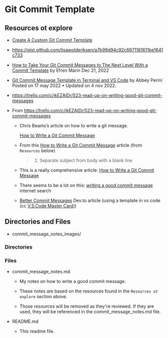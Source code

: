 # Git Commit Template

## Resources ot explore

- [Create A Custom Git Commit Template](https://alex-wasik.medium.com/create-a-custom-git-commit-template-84468232a459)

- https://gist.github.com/lisawolderiksen/a7b99d94c92c6671181611be1641c733

- [How to Take Your Git Commit Messages to The Next Level With a Commit Template](https://efren45marin.medium.com/how-to-take-your-git-commit-messages-to-the-next-level-with-a-commit-template-cd3a608b1ac9) by Efren Marin Dec 21, 2022

- [Git Commit Message Template in Terminal and VS Code](https://dev.to/abbeyperini/git-commit-message-template-in-terminal-and-vs-code-326p) by Abbey Perini Posted on 17 may 2022 • Updated on 4 nov 2022.

- https://trello.com/c/ikEZAIDr/523-read-up-on-writing-good-git-commit-messages

- From https://trello.com/c/ikEZAIDr/523-read-up-on-writing-good-git-commit-messages

  - Chris Beams’s article on how to write a git message.

    [How to Write a Git Commit Message](https://cbea.ms/git-commit/)

  - From this [How to Write a Git Commit Message](https://chris.beams.io/posts/git-commit/) article (from `Resources` below)

    > 1.  Separate subject from body with a blank line

  - This is a really comprehensive article: [How to Write a Git Commit Message](https://chris.beams.io/posts/git-commit/)

  - There seems to be a lot on this:
    [writing a good commit message](https://www.google.com/search?q=writing+a+good+git+commit+message&oq=writing+a+good+git+commit+message&aqs=chrome..69i57.5823j0j7&sourceid=chrome&ie=UTF-8) internet search

  - [Better Commit Messages](https://dev.to/thefern/better-commit-messages-3dnm) Dev.to article (using a template in vs code (cc [V.S.Code Master Card](https://trello.com/c/5VYmSSXO/520-visual-studio-code-master-card)))

## Directories and Files

- commit_message_notes_images/

### Directories

### Files

- commit_message_notes.md

  - My notes on how to write a good commit message.

  - These notes are based on the resources found in the `Resources ot explore` section above.

  - Those resources will be removed as they're reviewed. If they are used, they will be referenced in the commit_message_notes.md file.

- README.md

  - This readme file.
